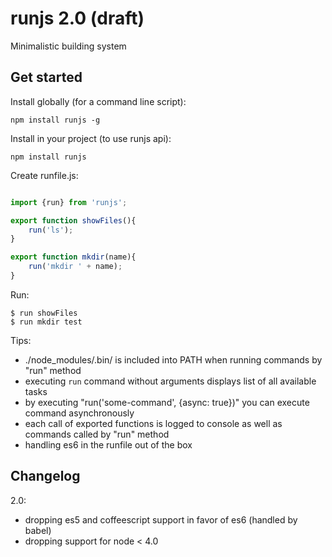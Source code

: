 # runjs 2.0 (draft)

Minimalistic building system


## Get started

Install globally (for a command line script):

    npm install runjs -g

Install in your project (to use runjs api):

    npm install runjs


Create runfile.js:

```javascript

import {run} from 'runjs';

export function showFiles(){
    run('ls');
}

export function mkdir(name){
    run('mkdir ' + name);
}
```
    
Run:

    $ run showFiles
    $ run mkdir test

Tips:

* ./node_modules/.bin/ is included into PATH when running commands by "run" method
* executing `run` command without arguments displays list of all available tasks
* by executing "run('some-command', {async: true})" you can execute command asynchronously
* each call of exported functions is logged to console as well as commands called by "run" method
* handling es6 in the runfile out of the box

## Changelog

2.0:
* dropping es5 and coffeescript support in favor of es6 (handled by babel)
* dropping support for node < 4.0
